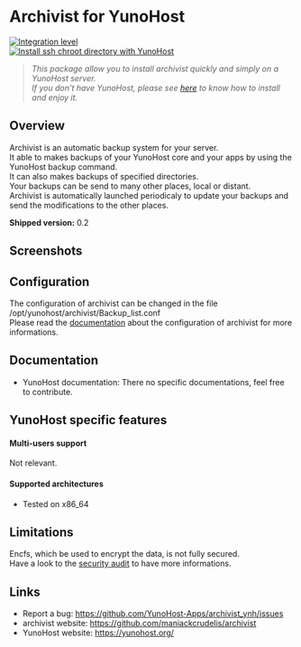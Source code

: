 # Archivist for YunoHost

[![Integration level](https://dash.yunohost.org/integration/archivist.svg)](https://ci-apps.yunohost.org/jenkins/job/archivist%20%28Community%29/lastBuild/consoleFull)  
[![Install ssh chroot directory with YunoHost](https://install-app.yunohost.org/install-with-yunohost.png)](https://install-app.yunohost.org/?app=archivist)  

> *This package allow you to install archivist quickly and simply on a YunoHost server.  
If you don't have YunoHost, please see [here](https://yunohost.org/#/install) to know how to install and enjoy it.*

## Overview
Archivist is an automatic backup system for your server.  
It able to makes backups of your YunoHost core and your apps by using the YunoHost backup command.  
It can also makes backups of specified directories.  
Your backups can be send to many other places, local or distant.  
Archivist is automatically launched periodicaly to update your backups and send the modifications to the other places.

**Shipped version:** 0.2

## Screenshots

## Configuration

The configuration of archivist can be changed in the file /opt/yunohost/archivist/Backup_list.conf  
Please read the [documentation](https://github.com/maniackcrudelis/archivist/blob/master/Configuration.md) about the configuration of archivist for more informations.

## Documentation

 * YunoHost documentation: There no specific documentations, feel free to contribute.

## YunoHost specific features

#### Multi-users support

Not relevant.

#### Supported architectures

* Tested on x86_64

## Limitations

Encfs, which be used to encrypt the data, is not fully secured.  
Have a look to the [security audit](https://defuse.ca/audits/encfs.htm) to have more informations.

## Links

 * Report a bug: https://github.com/YunoHost-Apps/archivist_ynh/issues
 * archivist website: https://github.com/maniackcrudelis/archivist
 * YunoHost website: https://yunohost.org/
